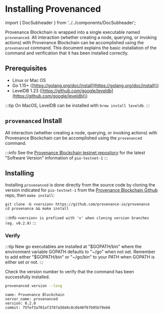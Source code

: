 # Installing Provenanced

import { DocSubheader } from '../../components/DocSubheader';

<DocSubheader text="Install the `provenanced` executable for both client and server operations." />

Provenance Blockchain is wrapped into a single executable named `provenanced`. All interaction \(whether creating a node, querying, or invoking actions\) with Provenance Blockchain can be accomplished using the `provenanced` command. This document explains the basic installation of the command and verification that it has been installed correctly.

## Prerequisites

- Linux or Mac OS
- Go 1.15+ \([https://golang.org/doc/install](https://golang.org/doc/install)\)
- LevelDB 1.23 \([https://github.com/google/leveldb](https://github.com/google/leveldb)\)

:::tip
On MacOS, LevelDB can be installed with `brew install leveldb`.
:::

## `provenanced` Install

All interaction \(whether creating a node, querying, or invoking actions\) with Provenance Blockchain can be accomplished using the `provenanced` command.

:::info
See the [Provenance Blockchain testnet repository](https://github.com/provenance-io/testnet) for the latest "Software Version" information of `pio-testnet-1`
:::

## Installing

Installing `provenanced` is done directly from the source code by cloning the version indicated for `pio-testnet-1` from the [Provenance Blockchain Github](https://github.com/provenance-io/provenance) repo, then `make install`:

```text
git clone -b <version> https://github.com/provenance-io/provenance
cd provenance && make install
```

:::info
`<version> is prefixed with 'v' when cloning version branches (eg. v0.2.0)`
:::

### Verify

:::tip
New go executables are installed at "$GOPATH/bin" where the environment variable GOPATH defaults to "~/go" when not set. Remember to add either "$GOPATH/bin" or "~/go/bin" to your PATH when GOPATH is either set or not.
:::

Check the version number to verify that the command has been successfully installed.

```bash
provenanced version --long
```

```text
name: Provenance Blockchain
server_name: provenanced
version: 0.2.0
commit: 75fef3a701af3787a56d4c8c6b40f67b95b79eb6
```

